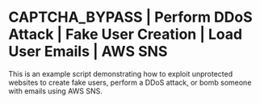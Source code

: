 # CAPTCHA_BYPASS | Perform DDoS Attack | Fake User Creation | Load User Emails | AWS SNS

This is an example script demonstrating how to exploit unprotected websites to create fake users, perform a DDoS attack, or bomb someone with emails using AWS SNS.
